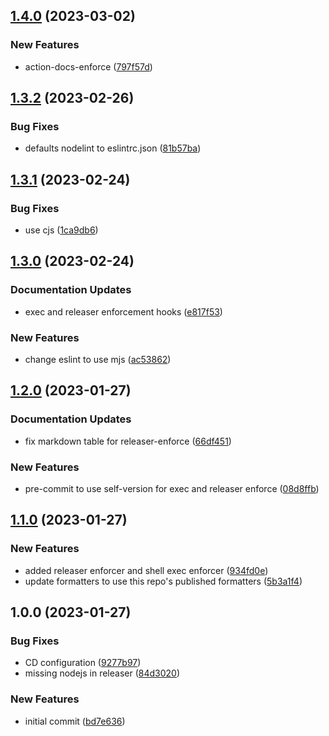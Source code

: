 ## [1.4.0](https://github.com/tr8team/gotrade-pre-commit-hooks/compare/v1.3.2...v1.4.0) (2023-03-02)


### New Features

* action-docs-enforce ([797f57d](https://github.com/tr8team/gotrade-pre-commit-hooks/commit/797f57de264cd40d40a7e502ce39874b00748c76))

## [1.3.2](https://github.com/tr8team/gotrade-pre-commit-hooks/compare/v1.3.1...v1.3.2) (2023-02-26)


### Bug Fixes

* defaults nodelint to eslintrc.json ([81b57ba](https://github.com/tr8team/gotrade-pre-commit-hooks/commit/81b57ba44598b310e3f55f9e0f5fade6feb10229))

## [1.3.1](https://github.com/tr8team/gotrade-pre-commit-hooks/compare/v1.3.0...v1.3.1) (2023-02-24)


### Bug Fixes

* use cjs ([1ca9db6](https://github.com/tr8team/gotrade-pre-commit-hooks/commit/1ca9db61eb00b97227b323d235e33276ce6ed282))

## [1.3.0](https://github.com/tr8team/gotrade-pre-commit-hooks/compare/v1.2.0...v1.3.0) (2023-02-24)


### Documentation Updates

* exec and releaser enforcement hooks ([e817f53](https://github.com/tr8team/gotrade-pre-commit-hooks/commit/e817f53e59a97a2e1057438dafc4168da404e08b))


### New Features

* change eslint to use mjs ([ac53862](https://github.com/tr8team/gotrade-pre-commit-hooks/commit/ac5386223884184a1fa078e83c4a0b480bd08d79))

## [1.2.0](https://github.com/tr8team/gotrade-pre-commit-hooks/compare/v1.1.0...v1.2.0) (2023-01-27)


### Documentation Updates

* fix markdown table for releaser-enforce ([66df451](https://github.com/tr8team/gotrade-pre-commit-hooks/commit/66df4519da402ee4984163601e851a90cad12962))


### New Features

* pre-commit to use self-version for exec and releaser enforce ([08d8ffb](https://github.com/tr8team/gotrade-pre-commit-hooks/commit/08d8ffb1c362184db6730cdc3e09e9480c5eb800))

## [1.1.0](https://github.com/tr8team/gotrade-pre-commit-hooks/compare/v1.0.0...v1.1.0) (2023-01-27)


### New Features

* added releaser enforcer and shell exec enforcer ([934fd0e](https://github.com/tr8team/gotrade-pre-commit-hooks/commit/934fd0e3826e1967fd6953d713bcb98c09269105))
* update formatters to use this repo's published formatters ([5b3a1f4](https://github.com/tr8team/gotrade-pre-commit-hooks/commit/5b3a1f4095766ed33a1ccfa5a8142564687ca58d))

## 1.0.0 (2023-01-27)


### Bug Fixes

* CD configuration ([9277b97](https://github.com/tr8team/gotrade-pre-commit-hooks/commit/9277b97b73e47afdf3cc743b115f955fec8d85cf))
* missing nodejs in releaser ([84d3020](https://github.com/tr8team/gotrade-pre-commit-hooks/commit/84d3020e2713cb277e4abe4cb56ab8a8e1448330))


### New Features

* initial commit ([bd7e636](https://github.com/tr8team/gotrade-pre-commit-hooks/commit/bd7e6361f6a52c7eb94a4055de46f1bf1bb00481))
